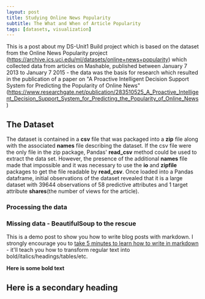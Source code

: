 ```yaml
---
layout: post
title: Studying Online News Popularity
subtitle: The What and When of Article Popularity
tags: [datasets, visualization]
---
```


This is a post about my DS-Unit1 Build project which is based on the dataset from the Online News Popularity project (https://archive.ics.uci.edu/ml/datasets/online+news+popularity) which collected data from articles on Mashable, published between January 7 2013 to January 7 2015 - the data was the basis for research which resulted in the publication of a paper on "A Proactive Intelligent Decision Support System for Predicting the Popularity
of Online News"(https://www.researchgate.net/publication/283510525_A_Proactive_Intelligent_Decision_Support_System_for_Predicting_the_Popularity_of_Online_News)

## The Dataset
The dataset is contained in a **csv** file that was packaged into a **zip** file along with the associated **names** file describing the dataset. If the csv file were the only file in the zip package, Pandas' **read_csv** method could be used to extract the data set. However, the presence of the additional **names** file made that impossible and it was necessary to use the  **io** and **zipfile** packages to get the file readable by **read_csv**.
Once loaded into a Pandas dataframe, initial observations of the dataset revealed that it is a large dataset with 39644 observations of 58 predictive attributes and 1 target attribute **shares**(the number of views for the article). 

### Processing the data


### Missing data - BeautifulSoup to the rescue


This is a demo post to show you how to write blog posts with markdown.  I strongly encourage you to [take 5 minutes to learn how to write in markdown](https://markdowntutorial.com/) - it'll teach you how to transform regular text into bold/italics/headings/tables/etc.

**Here is some bold text**

## Here is a secondary heading

